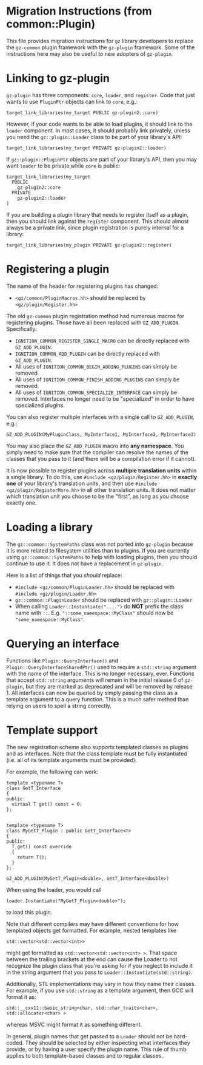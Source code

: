 # Migration Instructions (from common::Plugin)

This file provides migration instructions for `gz` library developers to
replace the `gz-common` plugin framework with the `gz-plugin`
framework. Some of the instructions here may also be useful to new adopters of
`gz-plugin`.

# Linking to gz-plugin

`gz-plugin` has three components: `core`, `loader`, and `register`. Code that
just wants to use `PluginPtr` objects can link to `core`, e.g.:

```
target_link_libraries(my_target PUBLIC gz-plugin2::core)
```

However, if your code wants to be able to load plugins, it should link to the
`loader` component. In most cases, it should probably link privately, unless you
need the `gz::plugin::Loader` class to be part of your library's API:

```
target_link_libraries(my_target PRIVATE gz-plugin2::loader)
```

If `gz::plugin::PluginPtr` objects are part of your library's API, then
you may want `loader` to be private while `core` is public:

```
target_link_libraries(my_target
  PUBLIC
    gz-plugin2::core
  PRIVATE
    gz-plugin2::loader
)
```

If you are building a plugin library that needs to register itself as a plugin,
then you should link against the `register` component. This should almost always
be a private link, since plugin registration is purely internal for a library:

```
target_link_libraries(my_plugin PRIVATE gz-plugin2::register)
```

# Registering a plugin

The name of the header for registering plugins has changed:

* `<gz/common/PluginMacros.hh>` should be replaced by `<gz/plugin/Register.hh>`

The old `gz-common` plugin registration method had numerous macros for registering
plugins. Those have all been replaced with `GZ_ADD_PLUGIN`. Specifically:

* `IGNITION_COMMON_REGISTER_SINGLE_MACRO` can be directly replaced with `GZ_ADD_PLUGIN`.
* `IGNITION_COMMON_ADD_PLUGIN` can be directly replaced with `GZ_ADD_PLUGIN`.
* All uses of `IGNITION_COMMON_BEGIN_ADDING_PLUGINS` can simply be removed.
* All uses of `IGNITION_COMMON_FINISH_ADDING_PLUGINS` can simply be removed.
* All uses of `IGNITION_COMMON_SPECIALIZE_INTERFACE` can simply be removed. Interfaces no longer need to be "specialized" in order to have specialized plugins.

You can also register multiple interfaces with a single call to `GZ_ADD_PLUGIN`, e.g.:

```
GZ_ADD_PLUGIN(MyPluginClass, MyInterface1, MyInterface2, MyInterface3)
```

You may also place the `GZ_ADD_PLUGIN` macro into **any namespace**. You
simply need to make sure that the compiler can resolve the names of the classes
that you pass to it (and there will be a compilation error if it cannot).

It is now possible to register plugins across **multiple translation units**
within a single library. To do this, use `#include <gz/plugin/Register.hh>`
in **exactly one** of your library's translation units, and then use
`#include <gz/plugin/RegisterMore.hh>` in all other translation units. It
does not matter which translation unit you choose to be the "first", as long as
you choose exactly one.


# Loading a library

The `gz::common::SystemPaths` class was not ported into `gz-plugin`
because it is more related to filesystem utilities than to plugins. If you are
currently using `gz::common::SystemPaths` to help with loading plugins,
then you should continue to use it. It does not have a replacement in `gz-plugin`.

Here is a list of things that you *should* replace:

* `#include <gz/common/PluginLoader.hh>` should be replaced with `#include <gz/plugin/Loader.hh>`
* `gz::common::PluginLoader` should be replaced with `gz::plugin::Loader`
* When calling `Loader::Instantiate("....")` do **NOT** prefix the class name with `::`. E.g. `"::some_namespace::MyClass"` should now be `"some_namespace::MyClass"`.


# Querying an interface

Functions like `Plugin::QueryInterface()` and `Plugin::QueryInterfaceSharedPtr()`
used to require a `std::string` argument with the name of the interface. This is
no longer necessary, ever. Functions that accept `std::string` arguments will
remain in the initial release 0 of `gz-plugin`, but they are marked as
deprecated and will be removed by release 1. All interfaces can now be queried
by simply passing the class as a template argument to a query function. This is
a much safer method than relying on users to spell a string correctly.


# Template support

The new registration scheme also supports templated classes as plugins and as
interfaces. Note that the class template must be fully instantiated (i.e. all of
its template arguments must be provided).

For example, the following can work:

```
template <typename T>
class GetT_Interface
{
public:
  virtual T get() const = 0;
};


template <typename T>
class MyGetT_Plugin : public GetT_Interface<T>
{
public:
  T get() const override
  {
    return T();
  }
};

GZ_ADD_PLUGIN(MyGetT_Plugin<double>, GetT_Interface<double>)
```

When using the loader, you would call

```
loader.Instantiate("MyGetT_Plugin<double>");
```

to load this plugin.

Note that different compilers may have different conventions for how templated
objects get formatted. For example, nested templates like

```
std::vector<std::vector<int>>
```

might get formatted as `std::vector<std::vector<int> >`. That space between the
trailing brackets at the end can cause the Loader to not recognize the plugin
class that you're asking for if you neglect to include it in the string argument
that you pass to `Loader::Instantiate(std::string)`.

Additionally, STL implementations may vary in how they name their classes. For
example, if you use `std::string` as a template argument, then GCC will format
it as:

```
std::__cxx11::basic_string<char, std::char_traits<char>, std::allocator<char> >
```

whereas MSVC might format it as something different.

In general, plugin names that get passed to a `Loader` should not be hard-coded.
They should be selected by either inspecting what interfaces they provide, or by
having a user specify the plugin name. This rule of thumb applies to both
template-based classes and to regular classes.
